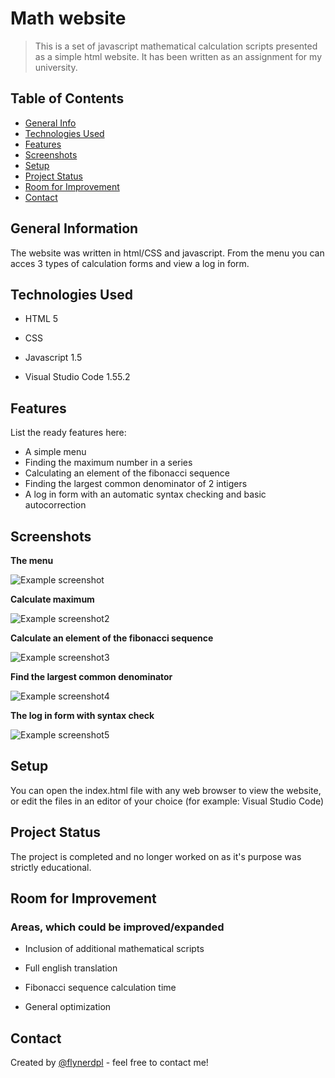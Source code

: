# Math website
>This is a set of javascript mathematical calculation scripts presented as a simple html website. It has been written as an assignment for my university.

## Table of Contents
* [General Info](#general-information)
* [Technologies Used](#technologies-used)
* [Features](#features)
* [Screenshots](#screenshots)
* [Setup](#setup)
* [Project Status](#project-status)
* [Room for Improvement](#room-for-improvement)
* [Contact](#contact)


## General Information
The website was written in html/CSS and javascript. From the menu you can acces 3 types of calculation forms and view a log in form.


## Technologies Used

- HTML 5

- CSS

- Javascript 1.5

- Visual Studio Code 1.55.2


## Features
List the ready features here:
- A simple menu
- Finding the maximum number in a series
- Calculating an element of the fibonacci sequence
- Finding the largest common denominator of 2 intigers
- A log in form with an automatic syntax checking and basic autocorrection


## Screenshots

**The menu**

![Example screenshot](./img/screen1.png)

**Calculate maximum**

![Example screenshot2](./img/screen2.png)

**Calculate an element of the fibonacci sequence**

![Example screenshot3](./img/screen3.png)

**Find the largest common denominator**

![Example screenshot4](./img/screen4.png)

**The log in form with syntax check**

![Example screenshot5](./img/screen5.png)


## Setup
You can open the index.html file with any web browser to view the website,
or edit the files in an editor of your choice (for example: Visual Studio Code)


## Project Status
The project is completed and no longer worked on as it's purpose was strictly educational.


## Room for Improvement
### Areas, which could be improved/expanded

- Inclusion of additional mathematical scripts

- Full english translation

- Fibonacci sequence calculation time

- General optimization


## Contact
Created by [@flynerdpl](https://www.flynerd.pl/) - feel free to contact me!

